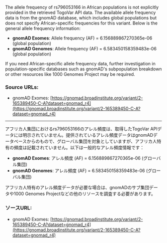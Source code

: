 The allele frequency of rs796053166 in African populations is not explicitly provided in the retrieved TogoVar API data. The available allele frequency data is from the gnomAD database, which includes global populations but does not specify African-specific frequencies for this variant. Below is the general allele frequency information:

- **gnomAD Exomes**: Allele frequency (AF) = 6.156889867270365e-06 (global population)
- **gnomAD Genomes**: Allele frequency (AF) = 6.583450158359483e-06 (global population)

If you need African-specific allele frequency data, further investigation in population-specific databases such as gnomAD's subpopulation breakdown or other resources like 1000 Genomes Project may be required.

### Source URLs:
- gnomAD Exomes: [https://gnomad.broadinstitute.org/variant/2-165389450-C-A?dataset=gnomad_r4](https://gnomad.broadinstitute.org/variant/2-165389450-C-A?dataset=gnomad_r4)

---

アフリカ人集団におけるrs796053166のアレル頻度は、取得したTogoVar APIデータには明示されていません。提供されているアレル頻度データはgnomADデータベースからのもので、グローバル集団を対象としていますが、アフリカ人特有の頻度は記載されていません。以下は一般的なアレル頻度情報です：

- **gnomAD Exomes**: アレル頻度 (AF) = 6.156889867270365e-06 (グローバル集団)
- **gnomAD Genomes**: アレル頻度 (AF) = 6.583450158359483e-06 (グローバル集団)

アフリカ人特有のアレル頻度データが必要な場合は、gnomADのサブ集団データや1000 Genomes Projectなどの他のリソースを調査する必要があります。

### ソースURL:
- gnomAD Exomes: [https://gnomad.broadinstitute.org/variant/2-165389450-C-A?dataset=gnomad_r4](https://gnomad.broadinstitute.org/variant/2-165389450-C-A?dataset=gnomad_r4)